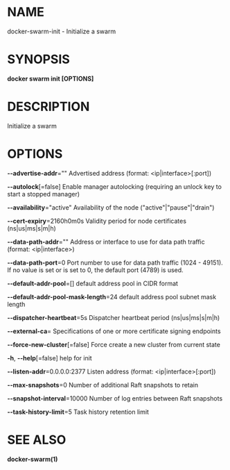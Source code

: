 # NAME

docker-swarm-init - Initialize a swarm

# SYNOPSIS

**docker swarm init \[OPTIONS\]**

# DESCRIPTION

Initialize a swarm

# OPTIONS

**--advertise-addr**="" Advertised address (format: &lt;ip|interface&gt;\[:port\])

**--autolock**\[=false\] Enable manager autolocking (requiring an unlock key to start a stopped manager)

**--availability**="active" Availability of the node ("active"|"pause"|"drain")

**--cert-expiry**=2160h0m0s Validity period for node certificates (ns|us|ms|s|m|h)

**--data-path-addr**="" Address or interface to use for data path traffic (format: &lt;ip|interface&gt;)

**--data-path-port**=0 Port number to use for data path traffic (1024 - 49151). If no value is set or is set to 0, the default port (4789) is used.

**--default-addr-pool**=\[\] default address pool in CIDR format

**--default-addr-pool-mask-length**=24 default address pool subnet mask length

**--dispatcher-heartbeat**=5s Dispatcher heartbeat period (ns|us|ms|s|m|h)

**--external-ca**= Specifications of one or more certificate signing endpoints

**--force-new-cluster**\[=false\] Force create a new cluster from current state

**-h**, **--help**\[=false\] help for init

**--listen-addr**=0.0.0.0:2377 Listen address (format: &lt;ip|interface&gt;\[:port\])

**--max-snapshots**=0 Number of additional Raft snapshots to retain

**--snapshot-interval**=10000 Number of log entries between Raft snapshots

**--task-history-limit**=5 Task history retention limit

# SEE ALSO

**docker-swarm(1)**
